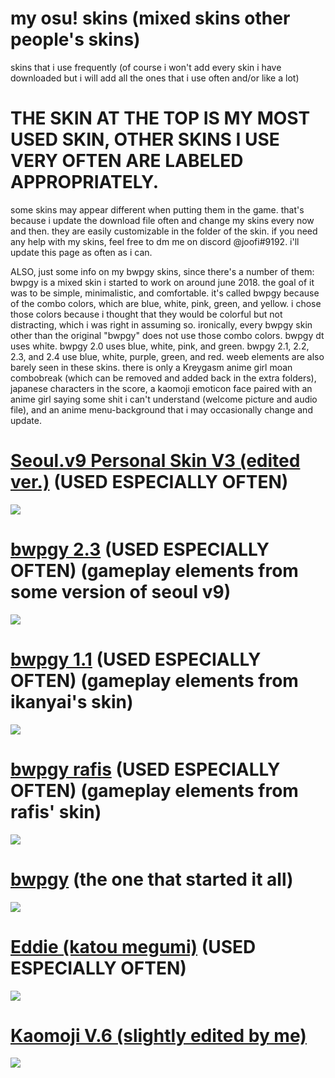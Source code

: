 # my osu! skins (mixed skins other people's skins)
skins that i use frequently (of course i won't add every skin i have downloaded but i will add all the ones that i use often and/or like a lot)

# THE SKIN AT THE TOP IS MY MOST USED SKIN, OTHER SKINS I USE VERY OFTEN ARE LABELED APPROPRIATELY.

some skins may appear different when putting them in the game. that's because i update the download file often and change my skins every now and then. they are easily customizable in the folder of the skin. if you need any help with my skins, feel free to dm me on discord @joofi#9192. i'll update this page as often as i can.

ALSO, just some info on my bwpgy skins, since there's a number of them: bwpgy is a mixed skin i started to work on around june 2018. the goal of it was to be simple, minimalistic, and comfortable. it's called bwpgy because of the combo colors, which are blue, white, pink, green, and yellow. i chose those colors because i thought that they would be colorful but not distracting, which i was right in assuming so. ironically, every bwpgy skin other than the original "bwpgy" does not use those combo colors. bwpgy dt uses white. bwpgy 2.0 uses blue, white, pink, and green. bwpgy 2.1, 2.2, 2.3, and 2.4 use blue, white, purple, green, and red. weeb elements are also barely seen in these skins. there is only a Kreygasm anime girl moan combobreak (which can be removed and added back in the extra folders), japanese characters in the score, a kaomoji emoticon face paired with an anime girl saying some shit i can't understand (welcome picture and audio file), and an anime menu-background that i may occasionally change and update.

 # [Seoul.v9 Personal Skin V3 (edited ver.)](https://joofi.s-ul.eu/EnCLB4td) (USED ESPECIALLY OFTEN)
![](https://osu.ppy.sh/ss/11928910)

# [bwpgy 2.3](https://joofi.s-ul.eu/4NgUFUeI) (USED ESPECIALLY OFTEN) (gameplay elements from some version of seoul v9)
![](https://osu.ppy.sh/ss/11928924)

# [bwpgy 1.1](https://joofi.s-ul.eu/K72IAN8v) (USED ESPECIALLY OFTEN) (gameplay elements from ikanyai's skin)
![](https://osu.ppy.sh/ss/11944843)

# [bwpgy rafis](https://joofi.s-ul.eu/REfN8L0V) (USED ESPECIALLY OFTEN) (gameplay elements from rafis' skin)
![](https://osu.ppy.sh/ss/11963284)

# [bwpgy](https://joofi.s-ul.eu/NQcKY26W) (the one that started it all)
![](https://osu.ppy.sh/ss/11929068)

# [Eddie (katou megumi)](https://joofi.s-ul.eu/LmSUTJWX) (USED ESPECIALLY OFTEN)
![](https://osu.ppy.sh/ss/11929041)

# [Kaomoji V.6 (slightly edited by me)](https://joofi.s-ul.eu/MBWFWal5)
![](https://osu.ppy.sh/ss/11928991)
